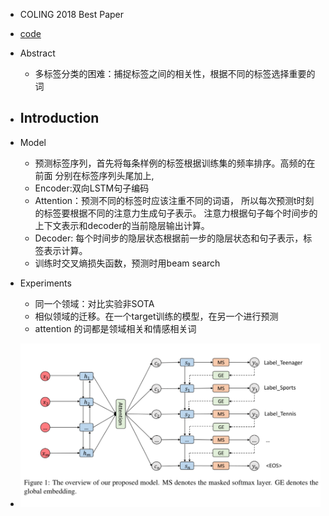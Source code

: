 - COLING 2018 Best Paper
- [code](https://github.com/lancopku/SGM)
- Abstract
    - 多标签分类的困难：捕捉标签之间的相关性，根据不同的标签选择重要的词
- Introduction
    -
- Model
    - 预测标签序列，首先将每条样例的标签根据训练集的频率排序。高频的在前面
    分别在标签序列头尾加上<bos>,<eos>
    - Encoder:双向LSTM句子编码
    - Attention：预测不同的标签时应该注重不同的词语，
    所以每次预测t时刻的标签要根据不同的注意力生成句子表示。
    注意力根据句子每个时间步的上下文表示和decoder的当前隐层输出计算。
    - Decoder: 每个时间步的隐层状态根据前一步的隐层状态和句子表示，标签表示计算。
    - 训练时交叉熵损失函数，预测时用beam search



- Experiments
    - 同一个领域：对比实验非SOTA
    - 相似领域的迁移。在一个target训练的模型，在另一个进行预测
    - attention 的词都是领域相关和情感相关词

- ![pic](pics/sgm/a.png)